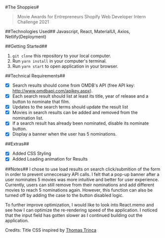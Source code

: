#The Shoppies#

> Movie Awards for Entrepreneurs
> Shopify Web Developer Intern Challenge 2021

##Technologies Used##
Javascript, React, MaterialUI, Axios, Netlify(Deployment)

##Getting Started##

1. `git clone` this repository to your local computer.
2. Run `yarn install` in your computer's terminal.
3. Run `yarn start` to open application in your browser.

##Technical Requirements##

- [x] Search results should come from OMDB's API (free API key: http://www.omdbapi.com/apikey.aspx).
- [x] Each search result should list at least its title, year of release and a button to nominate that film.
- [x] Updates to the search terms should update the result list
- [x] Movies in search results can be added and removed from the nomination list.
- [x] If a search result has already been nominated, disable its nominate button.
- [x] Display a banner when the user has 5 nominations.

##Extras##

- [x] Added CSS Styling
- [x] Added Loading animation for Results

##Notes##
I chose to use load results on search click/submition of the form in order to prevent unneccesary API calls. I felt that a pop-up banner after a user nominates 5 movies was more intuitive and better for user experience. Currently, users can still remove from their nominations and add different movies to reach 5 nominations again. However, this function can also be turned off by adding the case to the button disabled logic.

To further improve optimization, I would like to look into React.memo and see how I can optimize the re-rendering speed of the application. I noticed that the input field has gotten slower as I continued building out the application.

Credits:
Title CSS inspired by [Thomas Trinca](https://codepen.io/Trinca/pen/NAvpWa)
